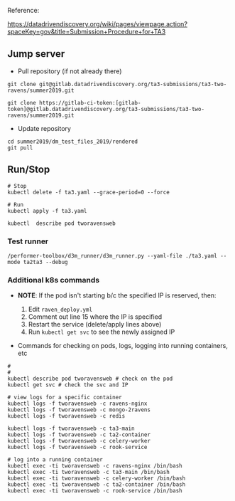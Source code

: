 Reference:

https://datadrivendiscovery.org/wiki/pages/viewpage.action?spaceKey=gov&title=Submission+Procedure+for+TA3

## Jump server

- Pull repository (if not already there)
```
git clone git@gitlab.datadrivendiscovery.org/ta3-submissions/ta3-two-ravens/summer2019.git

git clone https://gitlab-ci-token:[gitlab-token]@gitlab.datadrivendiscovery.org/ta3-submissions/ta3-two-ravens/summer2019.git

```

- Update repository

```
cd summer2019/dm_test_files_2019/rendered
git pull
```

## Run/Stop

```
# Stop
kubectl delete -f ta3.yaml --grace-period=0 --force

# Run
kubectl apply -f ta3.yaml

kubectl  describe pod tworavensweb
```

### Test runner

```
/performer-toolbox/d3m_runner/d3m_runner.py --yaml-file ./ta3.yaml --mode ta2ta3 --debug
```

### Additional k8s commands

- **NOTE**: If the pod isn't starting b/c the specified IP is reserved, then:
  1. Edit `raven_deploy.yml`
  1. Comment out line 15 where the IP is specified
  1. Restart the service (delete/apply lines above)
  1. Run `kubectl get svc` to see the newly assigned IP


- Commands for checking on pods, logs, logging into running containers, etc

```
#
#
kubectl describe pod tworavensweb # check on the pod
kubectl get svc # check the svc and IP

# view logs for a specific container
kubectl logs -f tworavensweb -c ravens-nginx
kubectl logs -f tworavensweb -c mongo-2ravens
kubectl logs -f tworavensweb -c redis

kubectl logs -f tworavensweb -c ta3-main
kubectl logs -f tworavensweb -c ta2-container
kubectl logs -f tworavensweb -c celery-worker
kubectl logs -f tworavensweb -c rook-service

# log into a running container
kubectl exec -ti tworavensweb -c ravens-nginx /bin/bash
kubectl exec -ti tworavensweb -c ta3-main /bin/bash
kubectl exec -ti tworavensweb -c celery-worker /bin/bash
kubectl exec -ti tworavensweb -c ta2-container /bin/bash
kubectl exec -ti tworavensweb -c rook-service /bin/bash
```
